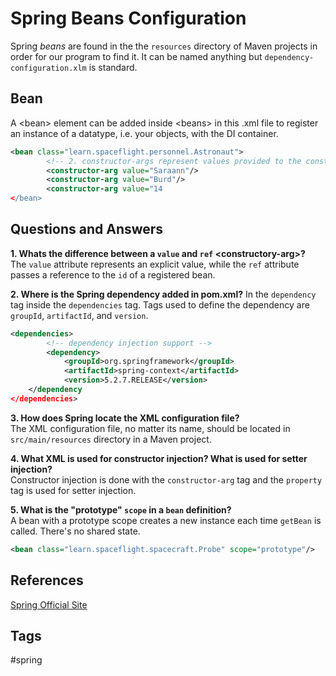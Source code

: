 # Spring Beans Configuration 

Spring *beans* are found in the the `resources` directory of Maven projects in order for our program to find it. It can be named anything but `dependency-configuration.xlm` is standard.  

## Bean
A \<bean\> element can be added inside \<beans\> in this .xml file to register an instance of a datatype, i.e. your objects, with the DI container.

```xml
<bean class="learn.spaceflight.personnel.Astronaut">
        <!-- 2. constructor-args represent values provided to the constructor. -->
        <constructor-arg value="Saraann"/>
        <constructor-arg value="Burd"/>
        <constructor-arg value="14
</bean>
```

## Questions and Answers
**1. Whats the difference between a `value` and `ref` \<constructory-arg\>?**   
The `value` attribute represents an explicit value, while the `ref` attribute passes a reference to the `id` of a registered bean.   

**2. Where is the Spring dependency added in pom.xml?** 
In  the `dependency` tag inside the `dependencies` tag. Tags used to define the dependency are `groupId`, `artifactId`, and `version`. 

```xml
<dependencies>
        <!-- dependency injection support -->
        <dependency>
            <groupId>org.springframework</groupId>
            <artifactId>spring-context</artifactId>
            <version>5.2.7.RELEASE</version>
	</dependency
</dependencies>
```

**3. How does Spring locate the XML configuration file?**  
The XML configuration file, no matter its name, should be located in `src/main/resources` directory in a Maven project.  

**4. What XML is used for constructor injection? What is used for setter injection?**   
Constructor injection is done with the `constructor-arg` tag and the `property` tag is used for setter injection.  

**5. What is the "prototype" `scope` in a `bean` definition?**  
A bean with a prototype scope creates a new instance each time `getBean` is called. There's no shared state.
```xml
<bean class="learn.spaceflight.spacecraft.Probe" scope="prototype"/>
```


## References
[Spring Official Site](https://spring.io/)

## Tags
#spring

